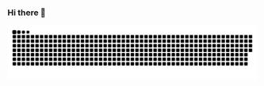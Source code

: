 ### Hi there 👋

![Snake animation](https://github.com/rhaniel99/rhaniel99/blob/output/github-contribution-grid-snake.svg)
